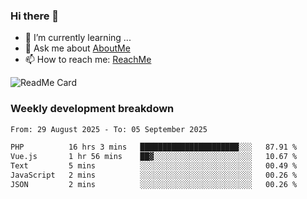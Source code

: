 ### Hi there 👋

- 🌱 I’m currently learning ...
- 💬 Ask me about [AboutMe](https://www.itzcy.com/about)
- 📫 How to reach me: [ReachMe](https://www.itzcy.com/about)

![ReadMe Card](https://github-readme-stats-ten-gilt.vercel.app/api?username=SuperChenYun&show_icons=true&title_color=fff&icon_color=79ff97&text_color=9f9f9f&bg_color=151515&hide_border=true)

### Weekly development breakdown
<!--START_SECTION:waka-->

```txt
From: 29 August 2025 - To: 05 September 2025

PHP          16 hrs 3 mins   ██████████████████████░░░   87.91 %
Vue.js       1 hr 56 mins    ██▓░░░░░░░░░░░░░░░░░░░░░░   10.67 %
Text         5 mins          ░░░░░░░░░░░░░░░░░░░░░░░░░   00.49 %
JavaScript   2 mins          ░░░░░░░░░░░░░░░░░░░░░░░░░   00.26 %
JSON         2 mins          ░░░░░░░░░░░░░░░░░░░░░░░░░   00.26 %
```

<!--END_SECTION:waka-->
